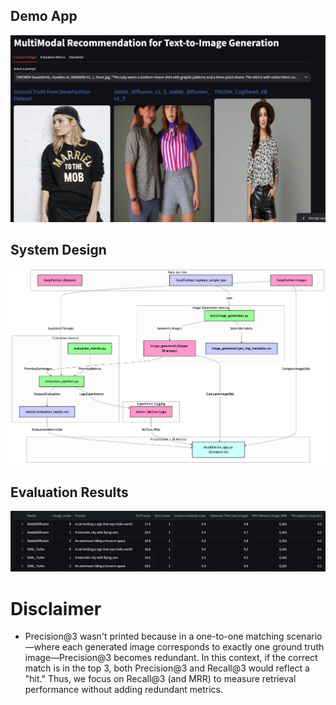 ## Demo App
![visualization_app](README_files/demo.png)

## System Design
![System Design](README_files/Sys_design.png)

## Evaluation Results
![evaluation_results](README_files/evaluation_results.png)

# Disclaimer
- Precision@3 wasn't printed because in a one-to-one matching scenario—where each generated image corresponds to exactly one ground truth image—Precision@3 becomes redundant. In this context, if the correct match is in the top 3, both Precision@3 and Recall@3 would reflect a "hit." Thus, we focus on Recall@3 (and MRR) to measure retrieval performance without adding redundant metrics.